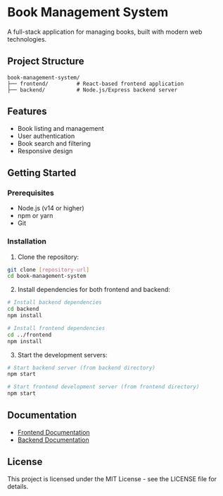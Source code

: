 # Book Management System

A full-stack application for managing books, built with modern web technologies.

## Project Structure

```
book-management-system/
├── frontend/         # React-based frontend application
├── backend/          # Node.js/Express backend server
```

## Features

- Book listing and management
- User authentication
- Book search and filtering
- Responsive design

## Getting Started

### Prerequisites

- Node.js (v14 or higher)
- npm or yarn
- Git

### Installation

1. Clone the repository:
```bash
git clone [repository-url]
cd book-management-system
```

2. Install dependencies for both frontend and backend:
```bash
# Install backend dependencies
cd backend
npm install

# Install frontend dependencies
cd ../frontend
npm install
```

3. Start the development servers:
```bash
# Start backend server (from backend directory)
npm start

# Start frontend development server (from frontend directory)
npm start
```

## Documentation

- [Frontend Documentation](./frontend/README.md)
- [Backend Documentation](./backend/README.md)

## License

This project is licensed under the MIT License - see the LICENSE file for details. 